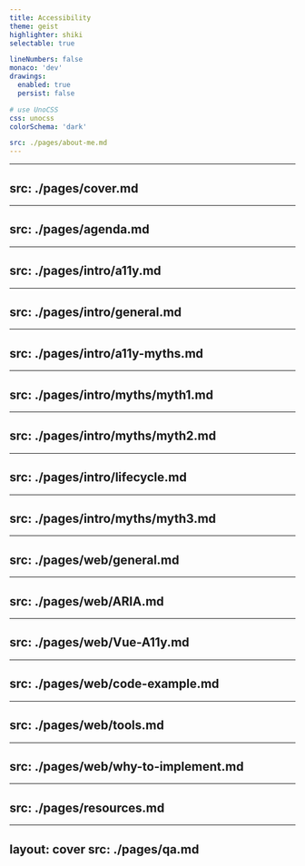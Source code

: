 ```yaml
---
title: Accessibility
theme: geist
highlighter: shiki
selectable: true

lineNumbers: false
monaco: 'dev'
drawings:
  enabled: true
  persist: false

# use UnoCSS
css: unocss
colorSchema: 'dark'

src: ./pages/about-me.md
---
```


---
src: ./pages/cover.md
---

---
src: ./pages/agenda.md
---

---
src: ./pages/intro/a11y.md
---

---
src: ./pages/intro/general.md
---

---
src: ./pages/intro/a11y-myths.md
---

---
src: ./pages/intro/myths/myth1.md
---

---
src: ./pages/intro/myths/myth2.md
---

---
src: ./pages/intro/lifecycle.md
---

---
src: ./pages/intro/myths/myth3.md
---

---
src: ./pages/web/general.md
---

---
src: ./pages/web/ARIA.md
---

---
src: ./pages/web/Vue-A11y.md
---

---
src: ./pages/web/code-example.md
---

---
src: ./pages/web/tools.md
---

---
src: ./pages/web/why-to-implement.md
---

---
src: ./pages/resources.md
---

---
layout: cover
src: ./pages/qa.md
---

